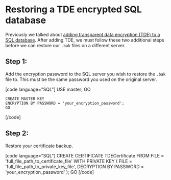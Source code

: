 # Restoring a TDE encrypted SQL database

Previously we talked about [adding transparent data encryption (TDE) to a SQL database](https://richardhildebrand.wordpress.com/2019/05/18/encrypting-a-sql-server-database-with-transparent-data-encryption/). After adding TDE, we must follow these two additional steps before we can restore our `.bak` files on a different server.


## Step 1:

Add the encryption password to the SQL server you wish to restore the `.bak` file to. This must be the same password you used on the original server.

[code language="SQL"]
    USE master;
    GO  

    CREATE MASTER KEY 
	ENCRYPTION BY PASSWORD = 'your_encryption_password';
    GO
[/code]

## Step 2:

Restore your certificate backup.

[code language="SQL"]
    CREATE CERTIFICATE TDECertificate
        FROM FILE = 'full_file_path_to_certificate_file'
        WITH PRIVATE KEY
        (
            FILE = 'full_file_path_to_private_key_file',
            DECRYPTION BY PASSWORD = 'your_encryption_password'
        );
    GO
[/code]